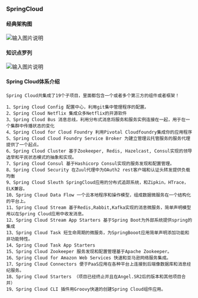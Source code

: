 ### SpringCloud 

#### 经典架构图 
![输入图片说明](https://github.com/qccr-twl2123/springcloud/blob/master/images/springcloud架构.png "在这里输入图片标题")

#### 知识点罗列

![输入图片说明](https://github.com/qccr-twl2123/springcloud/blob/master/images/微服务.png "在这里输入图片标题")

#### Spring Cloud体系介绍

```text
Spring Cloud共集成了19个子项目，里面都包含一个或者多个第三方的组件或者框架！

1、Spring Cloud Config 配置中心，利用git集中管理程序的配置。
2、Spring Cloud Netflix 集成众多Netflix的开源软件
3、Spring Cloud Bus 消息总线，利用分布式消息将服务和服务实例连接在一起，用于在一个集群中传播状态的变化
4、Spring Cloud for Cloud Foundry 利用Pivotal Cloudfoundry集成你的应用程序
5、Spring Cloud Cloud Foundry Service Broker 为建立管理云托管服务的服务代理提供了一个起点。
6、Spring Cloud Cluster 基于Zookeeper, Redis, Hazelcast, Consul实现的领导选举和平民状态模式的抽象和实现。
7、Spring Cloud Consul 基于Hashicorp Consul实现的服务发现和配置管理。
8、Spring Cloud Security 在Zuul代理中为OAuth2 rest客户端和认证头转发提供负载均衡
9、Spring Cloud Sleuth SpringCloud应用的分布式追踪系统，和Zipkin，HTrace，ELK兼容。
10、Spring Cloud Data Flow 一个云本地程序和操作模型，组成数据微服务在一个结构化的平台上。
11、Spring Cloud Stream 基于Redis,Rabbit,Kafka实现的消息微服务，简单声明模型用以在Spring Cloud应用中收发消息。
12、Spring Cloud Stream App Starters 基于Spring Boot为外部系统提供spring的集成
13、Spring Cloud Task 短生命周期的微服务，为SpringBooot应用简单声明添加功能和非功能特性。
14、Spring Cloud Task App Starters
15、Spring Cloud Zookeeper 服务发现和配置管理基于Apache Zookeeper。
16、Spring Cloud for Amazon Web Services 快速和亚马逊网络服务集成。
17、Spring Cloud Connectors 便于PaaS应用在各种平台上连接到后端像数据库和消息经纪服务。
18、Spring Cloud Starters （项目已经终止并且在Angel.SR2后的版本和其他项目合并）
19、Spring Cloud CLI 插件用Groovy快速的创建Spring Cloud组件应用。


```